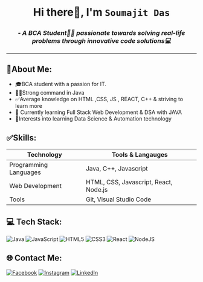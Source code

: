 # <p align="center">Hi there👋, I'm ```Soumajit Das```</p>
### <p align="center">_- A BCA Student🧑‍🎓 passionate towards solving real-life problems through innovative code solutions💻_</p>
---

## 🙋About Me:
- 🎓BCA student with a passion for IT.
- 🧑‍💻Strong command in Java<br>
- ✅Average knowledge on HTML ,CSS, JS , REACT, C++ & striving to learn more<br>
- 🌱 Currently learning Full Stack Web Development & DSA with JAVA<br>
- 🤖Interests into learning Data Science & Automation technology <br>

## ✅Skills:
| Technology | Tools & Langauges |
|---|---|
|Programming Languages| Java, C++, Javascript |
|Web Development| HTML, CSS, Javascript, React, Node.js|
|Tools| Git, Visual Studio Code|

## 💻 Tech Stack:

![Java](https://img.shields.io/badge/java-%23ED8B00.svg?style=for-the-badge&logo=openjdk&logoColor=white)
![JavaScript](https://img.shields.io/badge/javascript-%23323330.svg?style=for-the-badge&logo=javascript&logoColor=%23F7DF1E)
![HTML5](https://img.shields.io/badge/html5-%23E34F26.svg?style=for-the-badge&logo=html5&logoColor=white) 
![CSS3](https://img.shields.io/badge/css3-%231572B6.svg?style=for-the-badge&logo=css3&logoColor=white) 
![React](https://img.shields.io/badge/react-%2320232a.svg?style=for-the-badge&logo=react&logoColor=%2361DAFB) 
![NodeJS](https://img.shields.io/badge/node.js-6DA55F?style=for-the-badge&logo=node.js&logoColor=white)

## 🌐 Contact Me:
[![Facebook](https://img.shields.io/badge/Facebook-%231877F2.svg?logo=Facebook&logoColor=white)](https://www.facebook.com/soumajitdas.soumajit) 
[![Instagram](https://img.shields.io/badge/Instagram-%23E4405F.svg?logo=Instagram&logoColor=white)](https://instagram.com/predator_315) 
[![LinkedIn](https://img.shields.io/badge/LinkedIn-%230077B5.svg?logo=linkedin&logoColor=white)](https://www.linkedin.com/in/soumajit-das-423b5b218/) 

<!-- ## 📊 GitHub Stats:

![](https://github-readme-stats.vercel.app/api/top-langs/?username=Predator-315&theme=shades-of-purple&hide_border=false&include_all_commits=false&count_private=false&layout=compact) -->
